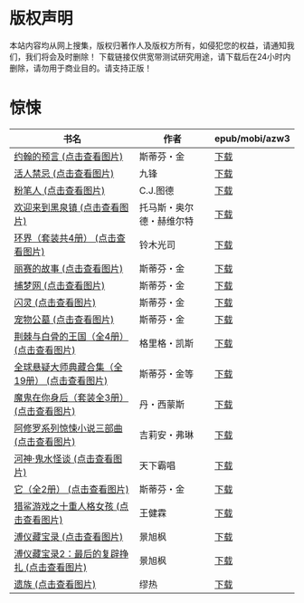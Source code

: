 # 版权声明

本站内容均从网上搜集，版权归著作人及版权方所有，如侵犯您的权益，请通知我们，我们将会及时删除！ 下载链接仅供宽带测试研究用途，请下载后在24小时内删除，请勿用于商业目的。请支持正版！

# 惊悚

| 书名 | 作者 | epub/mobi/azw3 |
| --- | --- | --- |
| [约翰的预言 (点击查看图片)](https://www.dushupai.com/attachment/2024/06/08/94ff4a6fa74c2f8d.jpg) | 斯蒂芬・金 | [下载](https://url89.ctfile.com/f/31084289-1357053016-dca2af?p=8866) |
| [活人禁忌 (点击查看图片)](https://www.dushupai.com/attachment/2024/06/07/76fb3b6de0f1b50a.jpg) | 九锋 | [下载](https://url89.ctfile.com/f/31084289-1357044412-d06979?p=8866) |
| [粉笔人 (点击查看图片)](https://www.dushupai.com/attachment/2024/06/07/70e8fd74e8c2c0e5.jpg) | C.J.图德 | [下载](https://url89.ctfile.com/f/31084289-1357042825-f56dbd?p=8866) |
| [欢迎来到黑泉镇 (点击查看图片)](https://www.dushupai.com/attachment/2024/06/07/376f4915bf69927c.jpg) | 托马斯・奥尔德・赫维尔特 | [下载](https://url89.ctfile.com/f/31084289-1357034671-16eada?p=8866) |
| [环界（套装共4册） (点击查看图片)](https://www.dushupai.com/attachment/2024/06/06/d71e4a535cf28d04.jpg) | 铃木光司 | [下载](https://url89.ctfile.com/f/31084289-1357033525-63923d?p=8866) |
| [丽赛的故事 (点击查看图片)](https://www.dushupai.com/attachment/2024/06/06/9c611dbaa831681c.jpg) | 斯蒂芬・金 | [下载](https://url89.ctfile.com/f/31084289-1357033405-037d31?p=8866) |
| [捕梦网 (点击查看图片)](https://www.dushupai.com/attachment/2024/06/06/e0d205492b611db9.jpg) | 斯蒂芬・金 | [下载](https://url89.ctfile.com/f/31084289-1357033348-e0226f?p=8866) |
| [闪灵 (点击查看图片)](https://www.dushupai.com/attachment/2024/06/06/7f7e4038e7ac73da.jpg) | 斯蒂芬・金 | [下载](https://url89.ctfile.com/f/31084289-1357033204-0392f3?p=8866) |
| [宠物公墓 (点击查看图片)](https://www.dushupai.com/attachment/2024/06/05/5ca0d2da633fd862.jpg) | 斯蒂芬・金 | [下载](https://url89.ctfile.com/f/31084289-1357029295-453cf7?p=8866) |
| [荆棘与白骨的王国（全4册） (点击查看图片)](https://www.dushupai.com/attachment/2024/06/04/f93e7a6cf9de4a5c.jpg) | 格里格・凯斯 | [下载](https://url89.ctfile.com/f/31084289-1357023694-8bd945?p=8866) |
| [全球悬疑大师典藏合集（全19册） (点击查看图片)](https://www.dushupai.com/attachment/2024/06/03/64a4372daaf7deff.jpg) | 斯蒂芬・金等 | [下载](https://url89.ctfile.com/f/31084289-1357019833-298e5f?p=8866) |
| [魔鬼在你身后（套装全3册） (点击查看图片)](https://www.dushupai.com/attachment/2024/06/03/3cefd59486de2c8a.jpg) | 丹・西蒙斯 | [下载](https://url89.ctfile.com/f/31084289-1357017280-4eab29?p=8866) |
| [阿修罗系列惊悚小说三部曲 (点击查看图片)](https://www.dushupai.com/attachment/2024/06/02/2643a3bf28519d8e.jpg) | 吉莉安・弗琳 | [下载](https://url89.ctfile.com/f/31084289-1357013029-d113e7?p=8866) |
| [河神·鬼水怪谈 (点击查看图片)](https://www.dushupai.com/attachment/2024/06/02/c536829856352f6e.jpg) | 天下霸唱 | [下载](https://url89.ctfile.com/f/31084289-1357010197-a492df?p=8866) |
| [它（全2册） (点击查看图片)](https://www.dushupai.com/attachment/2024/06/02/c15d3ea521736a04.jpg) | 斯蒂芬・金 | [下载](https://url89.ctfile.com/f/31084289-1357008799-057004?p=8866) |
| [猎鲨游戏之十重人格女孩 (点击查看图片)](https://www.dushupai.com/attachment/2024/06/01/81cd99965cee2444.jpg) | 王健霖 | [下载](https://url89.ctfile.com/f/31084289-1357007257-f053ee?p=8866) |
| [溥仪藏宝录 (点击查看图片)](https://www.dushupai.com/attachment/2024/06/01/9e9b354876fdf2f4.jpg) | 景旭枫 | [下载](https://url89.ctfile.com/f/31084289-1357006504-436cc0?p=8866) |
| [溥仪藏宝录2：最后的复辟挣扎 (点击查看图片)](https://www.dushupai.com/attachment/2024/06/01/80c173307a67d1cf.jpg) | 景旭枫 | [下载](https://url89.ctfile.com/f/31084289-1357006489-d2472a?p=8866) |
| [遗族 (点击查看图片)](https://www.dushupai.com/attachment/2024/06/01/c3aee424c19c9ae2.jpg) | 缪热 | [下载](https://url89.ctfile.com/f/31084289-1357006033-81efe9?p=8866) |
